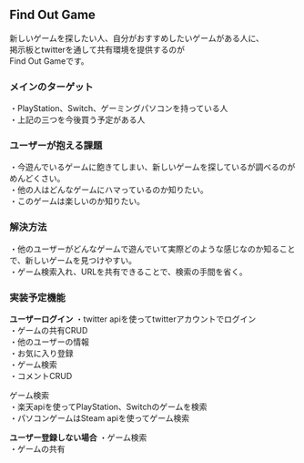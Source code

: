 ## Find Out Game

新しいゲームを探したい人、自分がおすすめしたいゲームがある人に、  
掲示板とtwitterを通して共有環境を提供するのが  
Find Out Gameです。  

### メインのターゲット
・PlayStation、Switch、ゲーミングパソコンを持っている人  
・上記の三つを今後買う予定がある人  

### ユーザーが抱える課題
・今遊んでいるゲームに飽きてしまい、新しいゲームを探しているが調べるのがめんどくさい。  
・他の人はどんなゲームにハマっているのか知りたい。  
・このゲームは楽しいのか知りたい。  

### 解決方法
・他のユーザーがどんなゲームで遊んでいて実際どのような感じなのか知ることで、新しいゲームを見つけやすい。  
・ゲーム検索入れ、URLを共有できることで、検索の手間を省く。  

### 実装予定機能
**ユーザーログイン**
・twitter apiを使ってtwitterアカウントでログイン  
・ゲームの共有CRUD  
・他のユーザーの情報  
・お気に入り登録  
・ゲーム検索  
・コメントCRUD  

ゲーム検索  
・楽天apiを使ってPlayStation、Switchのゲームを検索  
・パソコンゲームはSteam apiを使ってゲーム検索  

**ユーザー登録しない場合**
・ゲーム検索  
・ゲームの共有  
